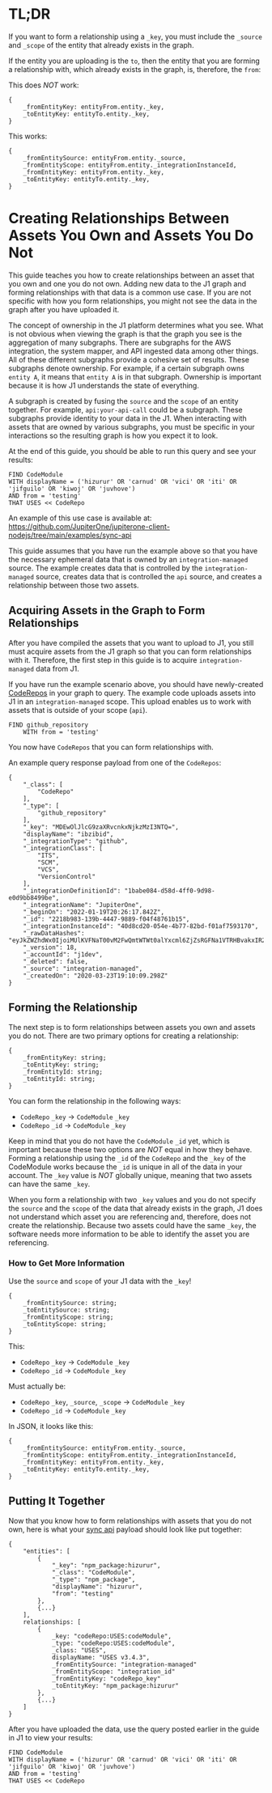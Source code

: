 # TL;DR

If you want to form a relationship using a `_key`, you must include the
`_source` and `_scope` of the entity that already exists in the graph.

If the entity you are uploading is the `to`, then the entity that you
are forming a relationship with, which already exists in the graph, is, therefore, the
`from`:

This does _NOT_ work:

```
{
    _fromEntityKey: entityFrom.entity._key,
    _toEntityKey: entityTo.entity._key,
}
```

This works:

```
{
    _fromEntitySource: entityFrom.entity._source,
    _fromEntityScope: entityFrom.entity._integrationInstanceId,
    _fromEntityKey: entityFrom.entity._key,
    _toEntityKey: entityTo.entity._key,
}
```

# Creating Relationships Between Assets You Own and Assets You Do Not

This guide teaches you how to create relationships between an asset that you own
and one you do not own. Adding new data to the J1 graph and forming relationships 
with that data is a common use case. If you are not specific with how you form relationships, 
you might not see the data in the graph after you have uploaded it.  

The concept of ownership in the J1 platform determines what you see. 
What is not obvious when viewing the graph is that the graph you see is the 
aggregation of many subgraphs. There are subgraphs for the AWS integration, the 
system mapper, and API ingested data among other things. All of these different subgraphs 
provide a cohesive set of results. These subgraphs denote ownership. For example,
if a certain subgraph owns `entity A`, it means that `entity A` is in that subgraph. Ownership
is important because it is how J1 understands the state of everything. 

A subgraph is created by fusing the `source` and the `scope` of an entity together. For example, 
`api:your-api-call` could be a subgraph. These subgraphs provide identity to your data in the J1. 
When interacting with assets that are owned by various subgraphs, you must be
specific in your interactions so the resulting graph is how you expect it to look.


At the end of this guide, you should be able to run this query and see your results:

```
FIND CodeModule
WITH displayName = ('hizurur' OR 'carnud' OR 'vici' OR 'iti' OR 'jifguilo' OR 'kiwoj' OR 'juvhove')
AND from = 'testing'
THAT USES << CodeRepo
```

An example of this use case is available at: https://github.com/JupiterOne/jupiterone-client-nodejs/tree/main/examples/sync-api

This guide assumes that you have run the example above so that you have the necessary
ephemeral data that is owned by an `integration-managed` source. The example 
creates data that is controlled by the `integration-managed` source, creates data that 
is controlled the `api` source, and creates a relationship between those two assets.

## Acquiring Assets in the Graph to Form Relationships

After you have compiled the assets that you want to upload to J1, you still must acquire assets from 
the J1 graph so that you can form relationships with it. Therefore, the first step in this guide is 
to acquire `integration-managed` data from J1. 

If you have run the example scenario above, you should have newly-created [CodeRepos](https://github.com/JupiterOne/jupiterone-client-nodejs/blob/main/examples/sync-api/src/data/code-repos.json) in your graph to query. The example code uploads assets into J1 
in an `integration-managed` scope. This upload enables us to work with assets that is outside of your scope (`api`).

```
FIND github_repository
    WITH from = 'testing'
```

You now have `CodeRepos` that you can form relationships with.

An example query response payload from one of the `CodeRepos`:

```
{
    "_class": [
        "CodeRepo"
    ],
    "_type": [
        "github_repository"
    ],
    "_key": "MDEwOlJlcG9zaXRvcnkxNjkzMzI3NTQ=",
    "displayName": "ibzibid",
    "_integrationType": "github",
    "_integrationClass": [
        "ITS",
        "SCM",
        "VCS",
        "VersionControl"
    ],
    "_integrationDefinitionId": "1babe084-d58d-4ff0-9d98-e0d9bb8499be",
    "_integrationName": "JupiterOne",
    "_beginOn": "2022-01-19T20:26:17.842Z",
    "_id": "2218b983-139b-4447-9889-f04f48761b15",
    "_integrationInstanceId": "40d8cd20-054e-4b77-82bd-f01af7593170",
    "_rawDataHashes": "eyJkZWZhdWx0IjoiMUlKVFNaT00vM2FwQmtWTWt0alYxcml6ZjZsRGFNa1VTRHBvakxIR2sxVT0ifQ==",
    "_version": 18,
    "_accountId": "j1dev",
    "_deleted": false,
    "_source": "integration-managed",
    "_createdOn": "2020-03-23T19:10:09.298Z"
}
```

## Forming the Relationship

The next step is to form relationships between assets you own and assets you do not. 
There are two primary options for creating a relationship:

```
{
    _fromEntityKey: string;
    _toEntityKey: string;
    _fromEntityId: string;
    _toEntityId: string;
}
```

You can form the relationship in the following ways:

- `CodeRepo` `_key` -> `CodeModule` `_key`
- `CodeRepo` `_id` -> `CodeModule` `_key`

Keep in mind that you do not have the `CodeModule` `_id` yet, which
is important because these two options are _NOT_ equal in how they behave.
Forming a relationship using the `_id` of the `CodeRepo` and the `_key` of the
CodeModule works because the `_id` is unique in all of the data in your
account. The `_key` value is _NOT_ globally unique, meaning that two assets can have
the same `_key`.

When you form a relationship with two `_key` values and you do not specify the
`source` and the `scope` of the data that already exists in the graph, J1 does not 
understand which asset you are referencing and, therefore, does not create the 
relationship. Because two assets could have the same `_key`, the software needs more 
information to be able to identify the asset you are referencing.

### How to Get More Information

Use the `source` and `scope` of your J1 data with the `_key`!

```
{
    _fromEntitySource: string;
    _toEntitySource: string;
    _fromEntityScope: string;
    _toEntityScope: string;
}
```

This:

- `CodeRepo` `_key` -> `CodeModule` `_key`
- `CodeRepo` `_id` -> `CodeModule` `_key`

Must actually be:

- `CodeRepo` `_key`, `_source`, `_scope` -> `CodeModule` `_key`
- `CodeRepo` `_id` -> `CodeModule` `_key`

In JSON, it looks like this:

```
{
    _fromEntitySource: entityFrom.entity._source,
    _fromEntityScope: entityFrom.entity._integrationInstanceId,
    _fromEntityKey: entityFrom.entity._key,
    _toEntityKey: entityTo.entity._key,
}
```

## Putting It Together

Now that you know how to form relationships with assets that you do not own, here is what 
your [sync api](https://community.askj1.com/kb/articles/786-jupiterone-bulk-upload-schema) payload should look like put together:

```
{
    "entities": [
        {
            "_key": "npm_package:hizurur",
            "_class": "CodeModule",
            "_type": "npm_package",
            "displayName": "hizurur",
            "from": "testing"
        },
        {...}
    ],
    relationships: [
        {
            _key: "codeRepo:USES:codeModule",
            _type: "codeRepo:USES:codeModule",
            _class: "USES",
            displayName: "USES v3.4.3",
            _fromEntitySource: "integration-managed"
            _fromEntityScope: "integration_id"
            _fromEntityKey: "codeRepo_key"
            _toEntityKey: "npm_package:hizurur" 
        },
        {...}
    ]
}
```

After you have uploaded the data, use the query posted earlier in the guide in J1 to view your results:

```
FIND CodeModule
WITH displayName = ('hizurur' OR 'carnud' OR 'vici' OR 'iti' OR 'jifguilo' OR 'kiwoj' OR 'juvhove')
AND from = 'testing'
THAT USES << CodeRepo
```

